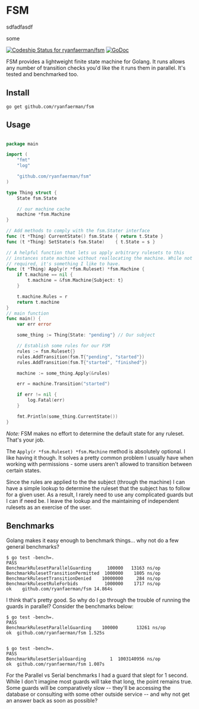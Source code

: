 FSM
===


sdfadfasdf



some 

[ ![Codeship Status for ryanfaerman/fsm](https://codeship.com/projects/7529e360-b173-0132-b520-32bd639983ea/status?branch=master)](https://codeship.com/projects/69855) [![GoDoc](https://godoc.org/github.com/ryanfaerman/fsm?status.png)](https://godoc.org/github.com/ryanfaerman/fsm)


FSM provides a lightweight finite state machine for Golang. It runs allows any number of transition checks you'd like the it runs them in parallel. It's tested and benchmarked too.

## Install

```
go get github.com/ryanfaerman/fsm
```

## Usage

```go

package main

import (
	"fmt"
	"log"

	"github.com/ryanfaerman/fsm"
)

type Thing struct {
	State fsm.State

	// our machine cache
	machine *fsm.Machine
}

// Add methods to comply with the fsm.Stater interface
func (t *Thing) CurrentState() fsm.State { return t.State }
func (t *Thing) SetState(s fsm.State)    { t.State = s }

// A helpful function that lets us apply arbitrary rulesets to this
// instances state machine without reallocating the machine. While not
// required, it's something I like to have.
func (t *Thing) Apply(r *fsm.Ruleset) *fsm.Machine {
	if t.machine == nil {
		t.machine = &fsm.Machine{Subject: t}
	}

	t.machine.Rules = r
	return t.machine
}
// main function 
func main() {
	var err error

	some_thing := Thing{State: "pending"} // Our subject

	// Establish some rules for our FSM
	rules := fsm.Ruleset{}
	rules.AddTransition(fsm.T{"pending", "started"})
	rules.AddTransition(fsm.T{"started", "finished"})

	machine := some_thing.Apply(&rules)

	err = machine.Transition("started")

	if err != nil {
		log.Fatal(err)
	}

	fmt.Println(some_thing.CurrentState())
}

```

*Note:* FSM makes no effort to determine the default state for any ruleset. That's your job.

The `Apply(r *fsm.Ruleset) *fsm.Machine` method is absolutely optional. I like having it though. It solves a pretty common problem I usually have when working with permissions - some users aren't allowed to transition between certain states.

Since the rules are applied to the the subject (through the machine) I can have a simple lookup to determine the ruleset that the subject has to follow for a given user. As a result, I rarely need to use any complicated guards but I can if need be. I leave the lookup and the maintaining of independent rulesets as an exercise of the user.

## Benchmarks
Golang makes it easy enough to benchmark things... why not do a few general benchmarks?

```shell
$ go test -bench=.
PASS
BenchmarkRulesetParallelGuarding      100000   13163 ns/op
BenchmarkRulesetTransitionPermitted  1000000    1805 ns/op
BenchmarkRulesetTransitionDenied    10000000     284 ns/op
BenchmarkRulesetRuleForbids          1000000    1717 ns/op
ok    github.com/ryanfaerman/fsm 14.864s
```

I think that's pretty good. So why do I go through the trouble of running the guards in parallel? Consider the benchmarks below:

```shell
$ go test -bench=.
PASS
BenchmarkRulesetParallelGuarding    100000       13261 ns/op
ok  github.com/ryanfaerman/fsm 1.525s


$ go test -bench=.
PASS
BenchmarkRulesetSerialGuarding         1  1003140956 ns/op
ok  github.com/ryanfaerman/fsm 1.007s
```

For the Parallel vs Serial benchmarks I had a guard that slept for 1 second. While I don't imagine most guards will take that long, the point remains true. Some guards will be comparatively slow -- they'll be accessing the database or consulting with some other outside service -- and why not get an answer back as soon as possible?


